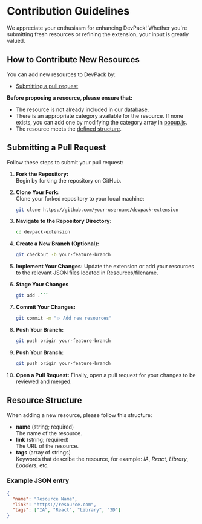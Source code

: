 # Contribution Guidelines

We appreciate your enthusiasm for enhancing DevPack! Whether you're submitting fresh resources or refining the extension, your input is greatly valued.

## How to Contribute New Resources

You can add new resources to DevPack by:
- [Submitting a pull request](#submitting-a-pull-request)

**Before proposing a resource, please ensure that:**

- The resource is not already included in our database.
- There is an appropriate category available for the resource. If none exists, you can add one by modifying the category array in [popup.js](https://github.com/Saif-Arshad/devpack-extension/blob/main/popup.js).
- The resource meets the [defined structure](#resource-structure).

## Submitting a Pull Request

Follow these steps to submit your pull request:

1. **Fork the Repository:**  
   Begin by forking the repository on GitHub.

2. **Clone Your Fork:**  
   Clone your forked repository to your local machine:
   ```bash
   git clone https://github.com/your-username/devpack-extension
   ```
3. **Navigate to the Repository Directory:**  
   ```bash
   cd devpack-extension
   ```
4. **Create a New Branch (Optional):**  
   ```bash
   git checkout -b your-feature-branch
   ```
5. **Implement Your Changes:**
   Update the extension or add your resources to the relevant JSON files located in Resources/filename.
6. **Stage Your Changes**
   ```bash
   git add .```
7. **Commit Your Changes:**
   ```bash
   git commit -m "✨ Add new resources"
   ```
8. **Push Your Branch:**
   ```bash
   git push origin your-feature-branch
   ```
9. **Push Your Branch:**
   ```bash
   git push origin your-feature-branch
   ```
10. **Open a Pull Request:**
Finally, open a pull request for your changes to be reviewed and merged.

## Resource Structure

When adding a new resource, please follow this structure:

- **name** (string; required)  
  The name of the resource.  
- **link** (string; required)  
  The URL of the resource.  
- **tags** (array of strings)  
  Keywords that describe the resource, for example: *IA*, *React*, *Library*, *Loaders*, etc.

### Example JSON entry

```json
{
  "name": "Resource Name",
  "link": "https://resource.com",
  "tags": ["IA", "React", "Library", "3D"]
}

   
   
